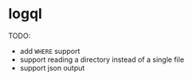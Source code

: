 # logql

TODO:
- add `WHERE` support
- support reading a directory instead of a single file
- support json output